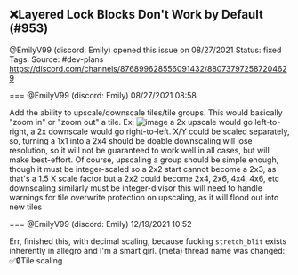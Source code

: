 ## ❌Layered Lock Blocks Don't Work by Default (#953)
@EmilyV99 (discord: Emily) opened this issue on 08/27/2021
Status: fixed
Tags: 
Source: #dev-plans https://discord.com/channels/876899628556091432/880737972587204629


=== @EmilyV99 (discord: Emily) 08/27/2021 08:58

Add the ability to upscale/downscale tiles/tile groups. This would basically "zoom in" or "zoom out" a tile.
Ex:
![image](https://cdn.discordapp.com/attachments/880737972587204629/880738020381327380/unknown.png?ex=65ead333&is=65d85e33&hm=dcb0d9ea0686c640004ea94c551e3bf43b9db2db5dac930db164ce103b925505&)
a 2x upscale would go left-to-right, a 2x downscale would go right-to-left.
X/Y could be scaled separately, so, turning a 1x1 into a 2x4 should be doable
downscaling will lose resolution, so it will not be guaranteed to work well in all cases, but will make best-effort.
Of course, upscaling a group should be simple enough, though it must be integer-scaled
so a 2x2 start cannot become a 2x3, as that's a 1.5 X scale factor
but a 2x2 could become 2x4, 2x6, 4x4, 4x6, etc
downscaling similarly must be integer-divisor
this will need to handle warnings for tile overwrite protection on upscaling, as it will flood out into new tiles

=== @EmilyV99 (discord: Emily) 12/19/2021 10:52

Err, finished this, with decimal scaling, because fucking `stretch_blit` exists inherently in allegro and I'm a smart girl.
(meta) thread name was changed: ✅🔒Tile scaling
